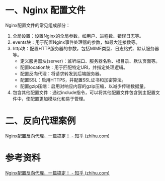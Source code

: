 # 一、Nginx 配置文件

Nginx配置文件的常见组成部分：

1. 全局设置：设置Nginx的全局参数，如用户、进程数、错误日志等。
2. events块：用于配置Nginx事件处理器的参数，如最大连接数等。
3. http块：配置HTTP服务器的参数，包括MIME类型、日志格式、默认服务器等。
   - 定义服务器块(server)：监听端口、服务器名称、根目录、默认页面等。
   - 配置location块：用于匹配特定URI，并指定处理逻辑。
   - 配置反向代理：将请求转发到后端服务器。
   - 配置SSL：启用HTTPS，并配置SSL证书和加密算法。
   - 配置gzip压缩：启用对响应内容的gzip压缩，以减少传输数据量。
4. 包含其他配置文件：通过include指令，可以将其他配置文件包含到主配置文件中，使配置更加模块化和易于管理。





# 二、反向代理案例



[Nginx配置反向代理，一篇搞定！ - 知乎 (zhihu.com)](https://zhuanlan.zhihu.com/p/451825018)







# 参考资料

[Nginx配置反向代理，一篇搞定！ - 知乎 (zhihu.com)](https://zhuanlan.zhihu.com/p/451825018)